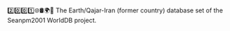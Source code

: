 2️⃣️0️⃣️0️⃣️1️⃣️🌐️🛢️🌍️🏴️ The Earth/Qajar-Iran (former country) database set of the Seanpm2001 WorldDB project.

